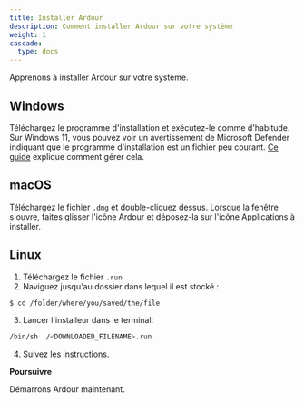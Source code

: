 ```yaml
---
title: Installer Ardour
description: Comment installer Ardour sur votre système
weight: 1
cascade:
  type: docs
---
```


Apprenons à installer Ardour sur votre système.

## Windows

Téléchargez le programme d'installation et exécutez-le comme d'habitude. Sur Windows 11, vous pouvez voir un avertissement de Microsoft Defender indiquant que le programme d'installation est un fichier peu courant. [Ce guide](https://ardour.org/windows_defender.html) explique comment gérer cela.

## macOS

Téléchargez le fichier `.dmg` et double-cliquez dessus. Lorsque la fenêtre s'ouvre, faites glisser l'icône Ardour et déposez-la sur l'icône Applications à installer.

## Linux

1. Téléchargez le fichier `.run`
2. Naviguez jusqu'au dossier dans lequel il est stocké :

```bash
$ cd /folder/where/you/saved/the/file
```

3. Lancer l'installeur dans le terminal:

```bash
/bin/sh ./<DOWNLOADED_FILENAME>.run
```

4. Suivez les instructions.

**Poursuivre**

Démarrons Ardour maintenant.